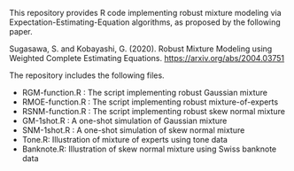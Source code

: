 This repository provides R code implementing robust mixture modeling via Expectation-Estimating-Equation algorithms, as proposed by the following paper.

Sugasawa, S. and Kobayashi, G. (2020). Robust Mixture Modeling using Weighted Complete Estimating Equations. https://arxiv.org/abs/2004.03751

The repository includes the following files.

 * RGM-function.R : The script implementing robust Gaussian mixture
 * RMOE-function.R : The script implementing robust mixture-of-experts
 * RSNM-function.R : The script implementing robust skew normal mixture
 * GM-1shot.R : A one-shot simulation of Gaussian mixture
 * SNM-1shot.R : A one-shot simulation of skew normal mixture
 * Tone.R: Illustration of mixture of experts using tone data 
 * Banknote.R: Illustration of skew normal mixture using Swiss banknote data 
